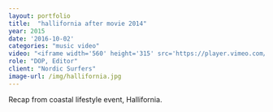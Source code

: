 ```yaml
---
layout: portfolio
title:  "hallifornia after movie 2014"
year: 2015
date: '2016-10-02'
categories: "music video"
video: "<iframe width='560' height='315' src='https://player.vimeo.com/video/107959638' frameborder='0' allowfullscreen></iframe>"
role: "DOP, Editor"
client: "Nordic Surfers"
image-url: /img/hallifornia.jpg
---
```


Recap from coastal lifestyle event, Hallifornia.